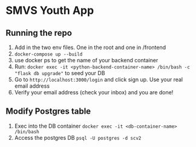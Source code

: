 # SMVS Youth App

## Running the repo
1. Add in the two env files. One in the root and one in /frontend
2. `docker-compose up --build`
3. use docker ps to get the name of your backend container
4. Run: `docker exec -it <python-backend-container-name> /bin/bash -c "flask db upgrade"` to seed your DB
5. Go to `http://localhost:3000/login` and click sign up. Use your real email address
6. Verify your email address (check your inbox) and you are done! 

## Modify Postgres table
1. Exec into the DB container `docker exec -it <db-container-name> /bin/bash`
2. Access the postgres DB `psql -U postgres -d scv2`